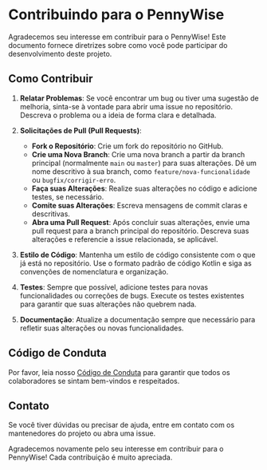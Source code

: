 # Contribuindo para o PennyWise

Agradecemos seu interesse em contribuir para o PennyWise! Este documento fornece diretrizes sobre como você pode
participar do desenvolvimento deste projeto.

## Como Contribuir

1. **Relatar Problemas**: Se você encontrar um bug ou tiver uma sugestão de melhoria, sinta-se à vontade para abrir uma
   issue no repositório. Descreva o problema ou a ideia de forma clara e detalhada.

2. **Solicitações de Pull (Pull Requests)**:
    - **Fork o Repositório**: Crie um fork do repositório no GitHub.
    - **Crie uma Nova Branch**: Crie uma nova branch a partir da branch principal (normalmente `main` ou `master`) para
      suas alterações. Dê um nome descritivo à sua branch, como `feature/nova-funcionalidade` ou `bugfix/corrigir-erro`.
    - **Faça suas Alterações**: Realize suas alterações no código e adicione testes, se necessário.
    - **Comite suas Alterações**: Escreva mensagens de commit claras e descritivas.
    - **Abra uma Pull Request**: Após concluir suas alterações, envie uma pull request para a branch principal do
      repositório. Descreva suas alterações e referencie a issue relacionada, se aplicável.

3. **Estilo de Código**: Mantenha um estilo de código consistente com o que já está no repositório. Use o formato padrão
   de código Kotlin e siga as convenções de nomenclatura e organização.

4. **Testes**: Sempre que possível, adicione testes para novas funcionalidades ou correções de bugs. Execute os testes
   existentes para garantir que suas alterações não quebrem nada.

5. **Documentação**: Atualize a documentação sempre que necessário para refletir suas alterações ou novas
   funcionalidades.

## Código de Conduta

Por favor, leia nosso [Código de Conduta](./CODE_OF_CONDUCT.md) para garantir que todos os colaboradores se sintam
bem-vindos e respeitados.

## Contato

Se você tiver dúvidas ou precisar de ajuda, entre em contato com os mantenedores do projeto ou abra uma issue.

Agradecemos novamente pelo seu interesse em contribuir para o PennyWise! Cada contribuição é muito apreciada.
